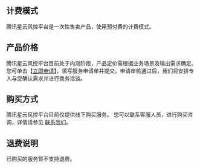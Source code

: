 ## 计费模式
腾讯星云风控平台是一次性售卖产品，使用预付费的计费模式。


## 产品价格
腾讯星云风控平台目前处于内测阶段，产品定价需根据业务场景及输出需求确定。
您可单击【[立即申请](https://url.cn/5nishFg)】，填写服务申请单并提交。申请审核通过后，我们将安排专人与您确认需求并进行商务洽谈。

## 购买方式
腾讯星云风控平台目前仅提供线下购买服务。
您可以联系客服人员，进行购买咨询，详情请参见 [联系我们](https://cloud.tencent.com/about/connect)。

## 退费说明
已购买的服务暂不支持退费。
